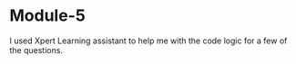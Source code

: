 # Module-5
I used Xpert Learning assistant to help me with the code logic for a few of the questions. 
